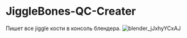 # JiggleBones-QC-Creater
Пишет все jiggle кости в консоль блендера.
![blender_jJxhyYCxAJ](https://user-images.githubusercontent.com/65503900/230903618-e074c765-28d9-4434-afb6-be47b2d20320.png)
